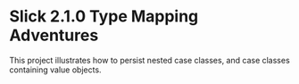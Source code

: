 # Slick 2.1.0 Type Mapping Adventures #

This project illustrates how to persist nested case classes, and case classes containing value objects.
